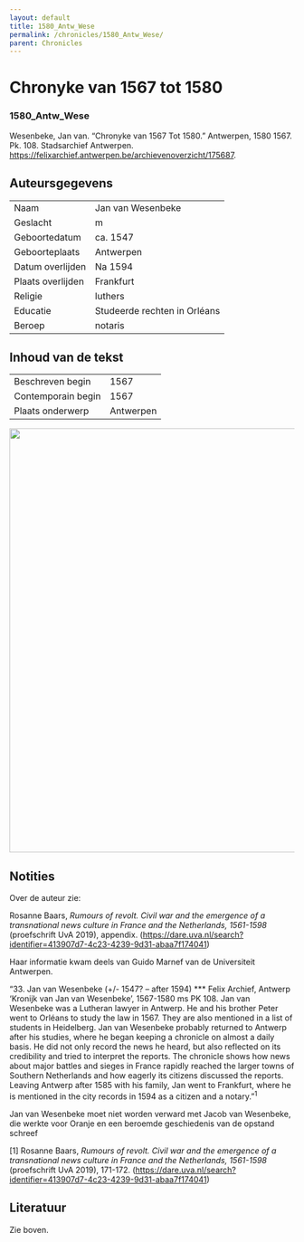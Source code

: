 ```yaml
---
layout: default
title: 1580_Antw_Wese
permalink: /chronicles/1580_Antw_Wese/
parent: Chronicles
--- 
```



# Chronyke van 1567 tot 1580 

### 1580_Antw_Wese 

Wesenbeke, Jan van. “Chronyke van 1567 Tot 1580.” Antwerpen, 1580 1567. Pk. 108. Stadsarchief Antwerpen. https://felixarchief.antwerpen.be/archievenoverzicht/175687. 

## Auteursgegevens 

| | | 
| --------------- | --------------- | 
| Naam | Jan van Wesenbeke | 
| Geslacht | m | 
| Geboortedatum | ca. 1547 | 
| Geboorteplaats | Antwerpen | 
| Datum overlijden | Na 1594 | 
| Plaats overlijden | Frankfurt | 
| Religie | luthers | 
| Educatie | Studeerde rechten in Orléans | 
| Beroep | notaris | 

## Inhoud van de tekst 

| | | 
| --------------- | --------------- | 
| Beschreven begin | 1567 | 
| Contemporain begin | 1567 | 
| Plaats onderwerp | Antwerpen | 

[<img src="..\..\barplots_chronicles\1580_Antw_Wese.jpg" width="750"/>](..\..\barplots_chronicles\1580_Antw_Wese.jpg) 

## Notities 

Over de auteur zie:

Rosanne Baars, _Rumours of revolt. Civil war and the emergence of a
transnational news culture in France and the Netherlands, 1561-1598_
(proefschrift UvA 2019), appendix.
(<https://dare.uva.nl/search?identifier=413907d7-4c23-4239-9d31-abaa7f174041>)

Haar informatie kwam deels van Guido Marnef van de Universiteit Antwerpen.

“33. Jan van Wesenbeke (+/- 1547? – after 1594) *** Felix Archief, Antwerp
‘Kronijk van Jan van Wesenbeke’, 1567-1580 ms PK 108. Jan van Wesenbeke was a Lutheran lawyer in Antwerp. He and his brother Peter went to Orléans to study the law in 1567. They are also mentioned in a list of students in Heidelberg. Jan van Wesenbeke probably returned to Antwerp after his studies, where he began keeping a chronicle on almost a daily basis. He did not only record the news he heard, but also reflected on its credibility and tried to interpret the reports. The chronicle shows how news about major battles and sieges in France rapidly reached the larger towns of Southern Netherlands and how eagerly its citizens discussed the reports. Leaving Antwerp after 1585 with his family, Jan went to Frankfurt, where he is mentioned in the city records in 1594 as a citizen and a notary.”<sup>1</sup>

Jan van Wesenbeke moet niet worden verward met Jacob van Wesenbeke, die werkte voor Oranje en een beroemde geschiedenis van de opstand schreef

[1] Rosanne Baars, _Rumours of revolt. Civil war and the emergence of a
transnational news culture in France and the Netherlands, 1561-1598_
(proefschrift UvA 2019), 171-172.
(<https://dare.uva.nl/search?identifier=413907d7-4c23-4239-9d31-abaa7f174041>)


## Literatuur 
Zie boven.

